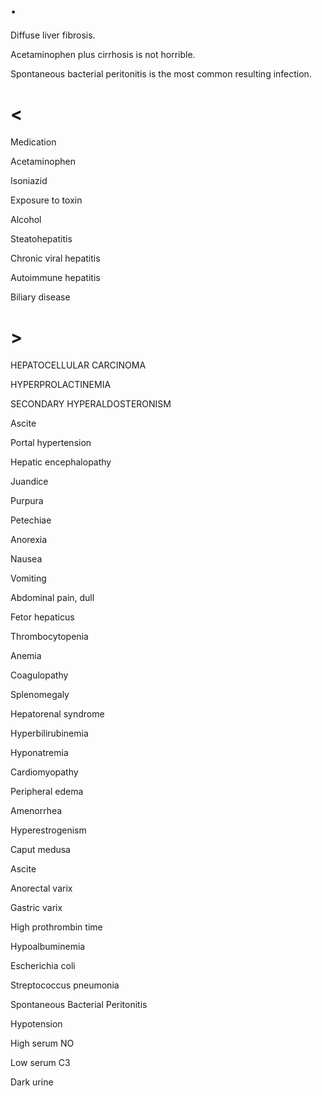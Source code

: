 # .

Diffuse liver fibrosis.

Acetaminophen plus cirrhosis is not horrible.

Spontaneous bacterial peritonitis is the most common resulting infection.

# <

Medication

Acetaminophen

Isoniazid

Exposure to toxin

Alcohol

Steatohepatitis

Chronic viral hepatitis

Autoimmune hepatitis

Biliary disease

# >

HEPATOCELLULAR CARCINOMA

HYPERPROLACTINEMIA

SECONDARY HYPERALDOSTERONISM

Ascite

Portal hypertension

Hepatic encephalopathy

Juandice

Purpura

Petechiae

Anorexia

Nausea

Vomiting

Abdominal pain, dull

Fetor hepaticus

Thrombocytopenia

Anemia

Coagulopathy

Splenomegaly

Hepatorenal syndrome

Hyperbilirubinemia

Hyponatremia

Cardiomyopathy

Peripheral edema

Amenorrhea

Hyperestrogenism

Caput medusa

Ascite

Anorectal varix

Gastric varix

High prothrombin time

Hypoalbuminemia

Escherichia coli

Streptococcus pneumonia

Spontaneous Bacterial Peritonitis

Hypotension

High serum NO

Low serum C3

Dark urine
